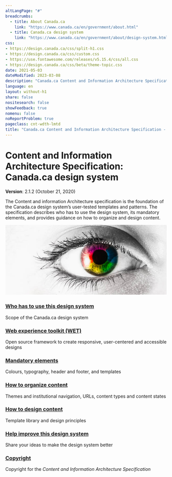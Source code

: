 ```yaml
---
altLangPage: "#"
breadcrumbs:
  - title: About Canada.ca
    link: "https://www.canada.ca/en/government/about.html"
  - title: Canada.ca design system
    link: "https://www.canada.ca/en/government/about/design-system.html"
css:
- https://design.canada.ca/css/split-h1.css
- https://design.canada.ca/css/custom.css
- https://use.fontawesome.com/releases/v5.15.4/css/all.css
- https://design.canada.ca/css/beta/theme-topic.css
date: 2021-05-03
dateModified: 2023-03-08
description: "Canada.ca Content and Information Architecture Specification: Organizing content on Canada.ca"
language: en
layout: without-h1
share: false
nositesearch: false
showFeedback: true
nomenu: false
noReportProblem: true
pageclass: cnt-wdth-lmtd
title: "Canada.ca Content and Information Architecture Specification - Canada.ca"
---
```

<h1 property="name" id="wb-cont" dir="ltr"><span class="stacked"><span>Content and Information Architecture Specification</span>: <span>Canada.ca design system</span></span></h1>
<div class="provisional profile">
  <div class="container">
    <div class="row">
      <div class="intro col-md-6 col-sm-12 mrgn-bttm-md">
        <p class="small"><strong>Version</strong>: 2.1.2 (October 21, 2020)</p>
        <p>The Content and information Architecture specification is the foundation of the Canada.ca design system’s user-tested templates and patterns.  The specification describes who has to use the design system, its mandatory elements, and provides guidance on how to organize and design content.</p>
      </div>
      <div class="col-md-6 pstn-rght-md pstn-bttm-md hidden-sm hidden-xs guidance-js-hide"><img alt="" src="./images/eye.png" class="img-responsive" /></div>
    </div>
  </div>
</div>
<!--<p class="small"><strong>Version</strong>: 2.1.2 (October 21, 2020)</p>
<p>The Content and information Architecture specification is the foundation of the Canada.ca design system’s user-tested templates and patterns.  The specification describes who has to use the design system, its mandatory elements, and provides guidance on how to organize and design content.</p>-->
<div class="row mrgn-tp-lg">
  <section class="wb-eqht gc-drmt">
    <div class="col-md-4">
      <section>
        <h3 class="h5"><a href="usage-canadaca-design.html">Who has to use this design system</a></h3>
        <p>Scope of the Canada.ca design system</p>
      </section>
    </div>
    <div class="col-md-4">
      <section>
        <h3 class="h5"><a href="web-experience-toolkit.html">Web experience toolkit (WET)</a></h3>
        <p>Open source framework to create responsive, user-centered and accessible designs</p>
      </section>
    </div>
    <div class="col-md-4">
      <section>
        <h3 class="h5"><a href="mandatory-elements.html">Mandatory elements</a></h3>
        <p>Colours, typography, header and footer, and templates</p>
      </section>
    </div>
    <div class="col-md-4">
      <section>
        <h3 class="h5"><a href="organizing-content.html">How to organize content</a></h3>
        <p>Themes and institutional navigation, URLs, content types and content states</p>
      </section>
    </div>
    <div class="col-md-4">
      <section>
        <h3 class="h5"><a href="templates.html">How to design content</a></h3>
        <p>Template library and design principles</p>
      </section>
    </div>
    <div class="col-md-4">
      <section>
        <h3 class="h5"><a href="contact.html">Help improve this design system</a></h3>
        <p>Share your ideas to make the design system better</p>
      </section>
    </div>
    <div class="col-md-4">
      <section>
        <h3 class="h5"><a href="copyright.html">Copyright</a></h3>
        <p>Copyright for the <cite>Content and Information Architecture Specification</cite></p>
      </section>
    </div>
  </section>
</div>
